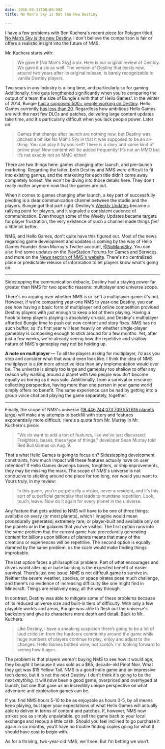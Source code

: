 ```yaml
---
date: 2016-08-31T00:00:00Z
title: No Man's Sky is Not the New Destiny

---
```


I have a few problems with Ben Kuchera's recent piece for Polygon titled, [No Man’s Sky is the new Destiny][kuchera nms]. I don't believe the comparison is fair or offers a realistic insight into the future of NMS.

Mr. Kuchera starts with:

> We gave it [No Man's Sky] a six. Here is our original review of Destiny. We gave it a six as well. The version of Destiny that exists now, around two years after its original release, is barely recognizable to vanilla Destiny players.

Two years in any industry is a long time, and particularly so for gaming. Additionally, time gets lengthened significantly when you're comparing the output of a team the size of Bungie's with that of Hello Games'. In the winter of 2014, Bungie [had a supposed 500+ people working on Destiny][bungie stats]. Hello Games currently [has less than 20][nms size]. Regardless how ambitious Hello Games are with the next few DLCs and patches, delivering large content updates take time, and it's particularly difficult when you lack people power. Later on:

> Games that change after launch are nothing new, but Destiny was pitched a bit like No Man’s Sky in that it was supposed to be an all-thing. You can play it by yourself! There is a story and some kind of online play! New content will be added frequently! It’s not an MMO but it’s not exactly not an MMO either!

There are two things here: games changing after launch, and pre-launch marketing. Regarding the latter, both Destiny and NMS were difficult to fit into existing genres, and the marketing for each title didn't come away completely honest. We won't be diving into those details here. They don't really matter anymore now that the games are out. 

When it comes to games changing after launch, a key part of successfully pivoting is a clear communication channel between the studio and the players. Bungie got that part right. Destiny's [Weekly Updates][bungie weekly updates] became a rallying point for players, and it signaled a consistent cadence of communication. Even though some of the Weekly Updates became targets for player frustration, the very existence of such a channel made things _feel_ a little bit better.

NMS, and Hello Games, don't quite have this figured out. Most of the news regarding game development and updates is coming by the way of Hello Games Founder Sean Murray's Twitter account, [@NoMansSky][@nms]. You can also find some updates on the [PlayStation Forums for Games and Services][ps forums], and more on the [News section of NMS's website][nms.com]. There's no centralized place or predictable release of information to let players know what's going on. 

---

Sidestepping the communication debacle, Destiny had a staying power far greater than NMS for two specific reasons: multiplayer and universe scope. 

There's no arguing over whether NMS is or isn't a multiplayer game: it's not. However, if we're comparing year-one NMS to year-one Destiny, you can see how  having a basic form of multiplayer and online competition provided Destiny players with _just_ enough to keep a lot of them playing. Having a hook to keep players playing is absolutely crucial, and Destiny's multiplayer afforded Bungie time to push out new content and story fixes. NMS has no such buffer, so it's first year will lean heavily on whether single-player gameplay is compelling enough to stick around for a few months. Yet, after just a few weeks, we're already seeing how the repetitive and shallow nature of NMS's gameplay may not be holding up. 

**A note on multiplayer &mdash;** To all the players asking for multiplayer, I'd ask you stop and consider what that would even look like. I think the idea of NMS multiplayer is a _far_ more attractive idea than any implementation would ever be. The universe is simply too large and gameplay too shallow to offer any reason why walking around a planet with two people wouldn't become equally as boring as it was solo. Additionally, from a survival or resource collecting perspective, having more than one person in your game world simply offers no benefit. The same experience can be had by getting into a group voice chat and playing the game separately, together.

---

Finally, the scope of NMS's universe ([18,446,744,073,709,551,616 planets large][nms size]) will make any attempts to backfill with story and features exponentially more difficult. Here's a quote from Mr. Murray in Mr. Kuchera's piece:  

> "We do want to add a ton of features, like we've just discussed: Freighters, bases, these type of things," developer Sean Murray told Red Bull Games on Aug. 9. 

That's what Hello Games is going to focus on? Sidestepping development constraints, how much impact will these features actually have on user retention? If Hello Games develops bases, freighters, or ship improvements, they may be missing the mark. The scope of NMS's universe is not conducive to sticking around one place for too long, nor would you want to. Yours truly, in my review:

> In this game, you’re perpetually a visitor, never a resident, and it’s this sort of superficial gameplay that leads to mundane repetition. Look, touch, leave. Now do it again for every planet in the universe.

Any feature that gets added to NMS will have to be one of three things: available on every (or most planets), which I imagine would mean procedurally generated; extremely rare; or player-built and available only on the planets or in the galaxies that you've visited. The first option runs into the same problem that the current game has: procedurally generating content for billions upon billions of planets means that many of the creations or experiences will be repetitive. The second option is equally damned by the same problem, as the scale would make finding things improbable. 

The last option faces a philosophical problem. Part of what encourages and drives world altering or base building is the expected benefit of easier survival. There’s just one issue: NMS is not difficult game to survive in. Neither the severe weather, species, or space pirates pose much challenge, and there's no evidence of increasing difficulty like one might find in Minecraft. Things are relatively easy, all the way through. 

In contrast, Destiny was able to mitigate some of these problems because of its reduced universe size and built-in tiers of difficulty. With only a few playable worlds and areas, Bungie was able to flesh out the universe's backstory and give its characters more depth and detail. Back to Mr. Kuchera: 

> Like Destiny, I have a sneaking suspicion there’s going to be a lot of loud criticism from the hardcore community around the game while huge numbers of players continue to play, enjoy and adjust to the changes. Hello Games bottled wine, not scotch. I'm looking forward to seeing how it ages.

The problem is that players weren't buying NMS to see how it would age, they bought it because it was sold as a $65, decade-old Pinot Noir. What they got was $15 Yellow Tail. NMS is a good indie game and an impressive tech demo, but it is not the next Destiny. I don't think it's going to be the next _anything_. It will _have_ been a good game, overpriced and overhyped at launch, but one that gave us an incredibly unique perspective on what adventure and exploration games can be. 

If you find NMS hours 5-10 to be as enjoyable as hours 0-5, by all means keep playing, but taper your expectations of what Hello Games will actually able to deliver in terms of content and patches. If, however, NMS now strikes you as simply unpalatable, go sell the game back to your local exchange and recoup a little cash. Should you feel inclined to go purchase it again in six months, you'll have no trouble finding copies going for what it should have cost to begin with.

As for a thriving, two-year-old NMS, we’ll see. But I’m betting we won’t. 

[kuchera nms]:http://www.polygon.com/2016/8/18/12532618/no-mans-sky-destiny
[bungie stats]:http://www.gamespot.com/articles/destiny-nearing-13-million-players-500-people-work/1100-6424361/
[nms stats]:https://blog.eu.playstation.com/2014/08/26/exploring-18446744073709551616-planets-mans-sky/
[destiny review]:http://www.polygon.com/2014/9/12/6138497/destiny-review-no-fate
[bungie weekly updates]:https://www.google.com/#q=bungie+weekly+updates
[@nms]:https://twitter.com/nomanssky
[ps forums]: http://community.us.playstation.com/t5/Games-Services/bd-p/22190
[nms.com]:http://www.no-mans-sky.com/news/
[nms size]:http://www.hellogames.org/about-us/